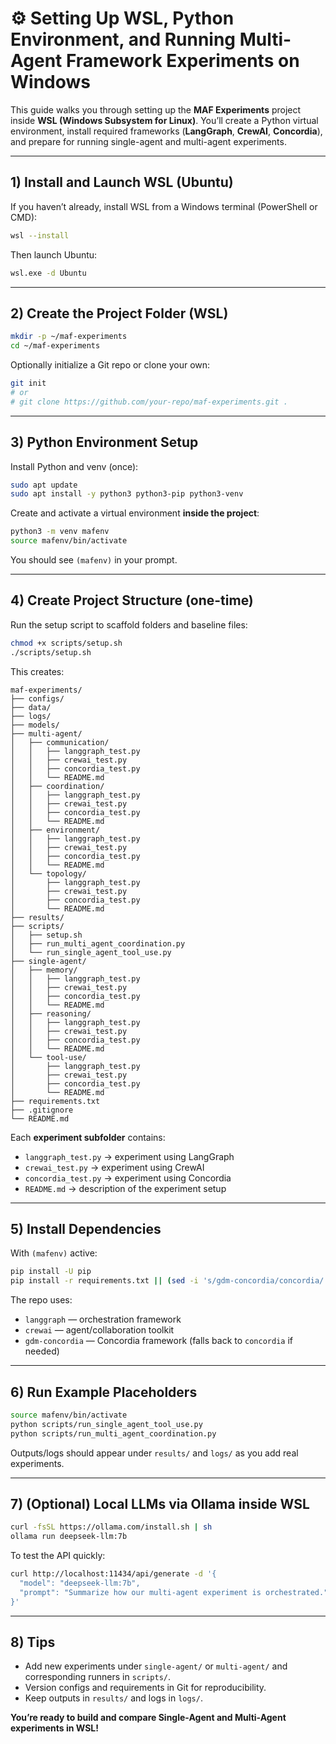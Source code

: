 # ⚙️ Setting Up WSL, Python Environment, and Running Multi-Agent Framework Experiments on Windows

This guide walks you through setting up the **MAF Experiments** project inside **WSL (Windows Subsystem for Linux)**. You’ll create a Python virtual environment, install required frameworks (**LangGraph**, **CrewAI**, **Concordia**), and prepare for running single-agent and multi-agent experiments.

---

## 1) Install and Launch WSL (Ubuntu)

If you haven’t already, install WSL from a Windows terminal (PowerShell or CMD):

```bash
wsl --install
```

Then launch Ubuntu:

```bash
wsl.exe -d Ubuntu
```

---

## 2) Create the Project Folder (WSL)

```bash
mkdir -p ~/maf-experiments
cd ~/maf-experiments
```

Optionally initialize a Git repo or clone your own:

```bash
git init
# or
# git clone https://github.com/your-repo/maf-experiments.git .
```

---

## 3) Python Environment Setup

Install Python and venv (once):

```bash
sudo apt update
sudo apt install -y python3 python3-pip python3-venv
```

Create and activate a virtual environment **inside the project**:

```bash
python3 -m venv mafenv
source mafenv/bin/activate
```

You should see `(mafenv)` in your prompt.

---

## 4) Create Project Structure (one-time)

Run the setup script to scaffold folders and baseline files:

```bash
chmod +x scripts/setup.sh
./scripts/setup.sh
```

This creates:

```
maf-experiments/
├── configs/
├── data/
├── logs/
├── models/
├── multi-agent/
│   ├── communication/
│   │   ├── langgraph_test.py
│   │   ├── crewai_test.py
│   │   ├── concordia_test.py
│   │   └── README.md
│   ├── coordination/
│   │   ├── langgraph_test.py
│   │   ├── crewai_test.py
│   │   ├── concordia_test.py
│   │   └── README.md
│   ├── environment/
│   │   ├── langgraph_test.py
│   │   ├── crewai_test.py
│   │   ├── concordia_test.py
│   │   └── README.md
│   └── topology/
│       ├── langgraph_test.py
│       ├── crewai_test.py
│       ├── concordia_test.py
│       └── README.md
├── results/
├── scripts/
│   ├── setup.sh
│   ├── run_multi_agent_coordination.py
│   └── run_single_agent_tool_use.py
├── single-agent/
│   ├── memory/
│   │   ├── langgraph_test.py
│   │   ├── crewai_test.py
│   │   ├── concordia_test.py
│   │   └── README.md
│   ├── reasoning/
│   │   ├── langgraph_test.py
│   │   ├── crewai_test.py
│   │   ├── concordia_test.py
│   │   └── README.md
│   └── tool-use/
│       ├── langgraph_test.py
│       ├── crewai_test.py
│       ├── concordia_test.py
│       └── README.md
├── requirements.txt
├── .gitignore
└── README.md
```

Each **experiment subfolder** contains:
- `langgraph_test.py` → experiment using LangGraph
- `crewai_test.py` → experiment using CrewAI
- `concordia_test.py` → experiment using Concordia
- `README.md` → description of the experiment setup

---

## 5) Install Dependencies

With `(mafenv)` active:

```bash
pip install -U pip
pip install -r requirements.txt || (sed -i 's/gdm-concordia/concordia/' requirements.txt && pip install -r requirements.txt)
```

The repo uses:

- `langgraph` — orchestration framework
- `crewai` — agent/collaboration toolkit
- `gdm-concordia` — Concordia framework (falls back to `concordia` if needed)

---

## 6) Run Example Placeholders

```bash
source mafenv/bin/activate
python scripts/run_single_agent_tool_use.py
python scripts/run_multi_agent_coordination.py
```

Outputs/logs should appear under `results/` and `logs/` as you add real experiments.

---

## 7) (Optional) Local LLMs via Ollama inside WSL

```bash
curl -fsSL https://ollama.com/install.sh | sh
ollama run deepseek-llm:7b
```

To test the API quickly:

```bash
curl http://localhost:11434/api/generate -d '{
  "model": "deepseek-llm:7b",
  "prompt": "Summarize how our multi-agent experiment is orchestrated."
}'
```

---

## 8) Tips

- Add new experiments under `single-agent/` or `multi-agent/` and corresponding runners in `scripts/`.
- Version configs and requirements in Git for reproducibility.
- Keep outputs in `results/` and logs in `logs/`.

**You’re ready to build and compare Single-Agent and Multi-Agent experiments in WSL!**
